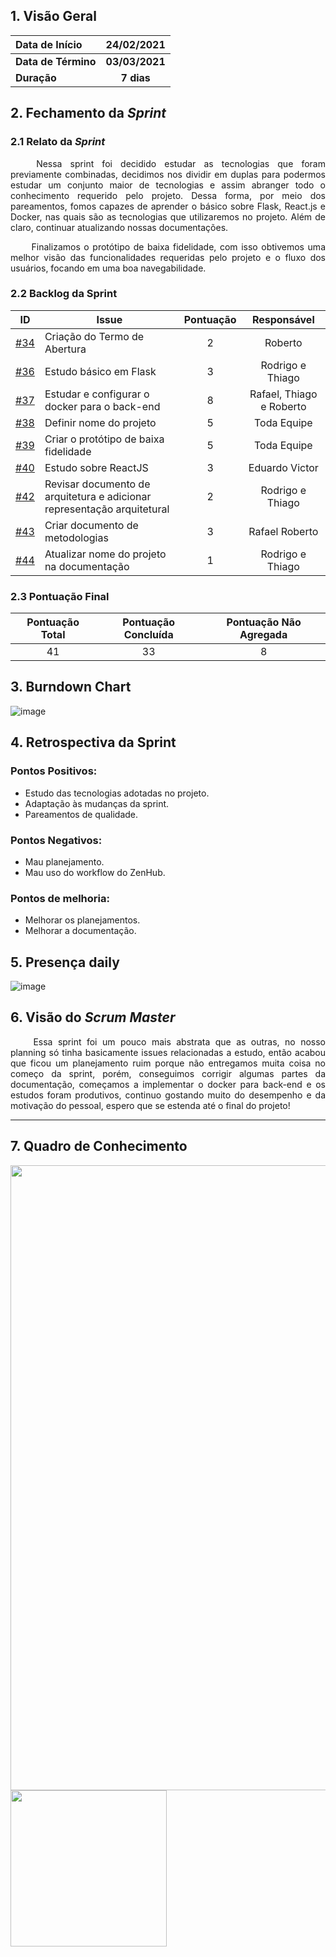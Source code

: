 
##  1. <a name="1">Visão Geral</a>

| Data de Início | 24/02/2021 |
|:--|:--:|
| **Data de Término** | **03/03/2021** |
| **Duração** | **7 dias** |

## 2. <a name="2">Fechamento da _Sprint_</a>
### 2.1 <a name="2.1">Relato da _Sprint_</a>

<p align="justify">&emsp;&emsp; 
Nessa sprint foi decidido estudar as tecnologias que foram previamente combinadas, decidimos nos dividir em duplas para podermos estudar um conjunto maior de tecnologias e assim abranger todo o conhecimento requerido pelo projeto. Dessa forma, por meio dos pareamentos, fomos capazes de aprender o básico sobre Flask, React.js e Docker, nas quais são as tecnologias que utilizaremos no projeto. Além de claro, continuar atualizando nossas documentações.
</p>
<p align="justify">&emsp;&emsp; Finalizamos o protótipo de baixa fidelidade, com isso obtivemos uma melhor visão das funcionalidades requeridas pelo projeto e o fluxo dos usuários, focando em uma boa navegabilidade.
</p>

### 2.2 <a name="2.2">Backlog da Sprint</a>

| ID | Issue | Pontuação | Responsável|
|:--:| ------- | :----: | :----: |
| [#34](https://github.com/fga-eps-mds/2020.2-Anunbis/issues/34) | Criação do Termo de Abertura |2|Roberto|
| [#36](https://github.com/fga-eps-mds/2020.2-Anunbis/issues/36) | Estudo básico em Flask |3|Rodrigo e Thiago |
| [#37](https://github.com/fga-eps-mds/2020.2-Anunbis/issues/37) | Estudar e configurar o docker para o back-end |8| Rafael, Thiago e Roberto |
| [#38](https://github.com/fga-eps-mds/2020.2-Anunbis/issues/38) | Definir nome do projeto |5|Toda Equipe|
| [#39](https://github.com/fga-eps-mds/2020.2-Anunbis/issues/39) | Criar o protótipo de baixa fidelidade |5| Toda Equipe|
| [#40](https://github.com/fga-eps-mds/2020.2-Anunbis/issues/40) | Estudo sobre ReactJS | 3| Eduardo Victor |
| [#42](https://github.com/fga-eps-mds/2020.2-Anunbis/issues/42) | Revisar documento de arquitetura e adicionar representação arquitetural | 2| Rodrigo e Thiago|
| [#43](https://github.com/fga-eps-mds/2020.2-Anunbis/issues/43) | Criar documento de metodologias |3| Rafael Roberto |
| [#44](https://github.com/fga-eps-mds/2020.2-Anunbis/issues/44) | Atualizar nome do projeto na documentação |1| Rodrigo e Thiago|

### 2.3 <a name="2.3">Pontuação Final</a>
|Pontuação Total|Pontuação Concluída|Pontuação Não Agregada
|:-:|:-:|:-:|
|41|33|8|.

## 3. <a name="3">Burndown Chart</a>
![image](https://user-images.githubusercontent.com/74625814/111924107-857e6700-8a81-11eb-99d1-45152e70a46a.png)

## 4. <a name="4">Retrospectiva da Sprint</a>
### **Pontos Positivos:**
* Estudo das tecnologias adotadas no projeto.
* Adaptação às mudanças da sprint.
* Pareamentos de qualidade.

### **Pontos Negativos:**
* Mau planejamento.
* Mau uso do workflow do ZenHub.


### **Pontos de melhoria:**
* Melhorar os planejamentos.
* Melhorar a documentação.

## 5. <a name="5">Presença daily</a>
![image](https://user-images.githubusercontent.com/74625814/111925154-6b935300-8a86-11eb-90d6-605c1caafae6.png)

## 6. <a name="6">Visão do _Scrum Master_</a>

<p align="justify">&emsp;&emsp; Essa sprint foi um pouco mais abstrata que as outras, no nosso planning só tinha basicamente issues relacionadas a estudo, então acabou que ficou um planejamento ruim porque não entregamos muita coisa no começo da sprint, porém, conseguimos corrigir algumas partes da documentação, começamos a implementar o docker para back-end e os estudos foram produtivos, continuo gostando muito do desempenho e da motivação do pessoal, espero que se estenda até o final do projeto! </p>

------------

## 7. <a name="7">Quadro de Conhecimento</a>

<img src="/2020.2-Anunbis/images/quadroConhecimento2.png" width="1000">
<img src="/2020.2-Anunbis/images/legendaQuadroConhecimento.png" width="250">


<!--
# 2. Reuniões da _Sprint_ 3

## 2.1. Reunião 1
##### Data:
- 23/02/2021
##### Participantes:
- Toda a equipe.
##### Duração:
- 2 horas.
##### _Temas Debatidos:_
- Objetivos da Sprint 3.
- Debates sobre o nome do projeto.
- Nome do projeto.

##### Conclusão:
<p align="justify">&emsp;&emsp; A equipe decidiu que irá começar a configurar o ambiente de desenvolvimento, e decidiu as duplas de pareamento para realizar os estudos básicos de tecnologias. Quanto ao nome ficou definido que a equipe teria mais um dia para pensar em nomes para o projeto.</p>

##### Pareamentos:
- [Eduardo](https://github.com/oEduardoAfonso) e [Victor](https://github.com/victorhugo21): JS e ReactJS
- [Rafael](https://github.com/RcleydsonR) e [Roberto](https://github.com/mangabeiras): Docker
- [Rodrigo](https://github.com/Balbinoo) e [Thiago](https://github.com/thiagohdaqw): Python e Flask


------------

## 2.2. Reunião 2
##### Data:
- 24/02/2021
##### Participantes:
- Toda a equipe.
##### Duração:
- 40 minutos.
##### _Temas Debatidos:_
- Nome do projeto

##### Conclusão:
<p align="justify">&emsp;&emsp; Foi realizada uma votação individual para cada nome proposto. Depois foi realizada uma nova votação apenas com os nomes mais votados anteriormente. O nome escolhido foi Anunbis.</p>


------------
## 3. Fechamento da _Sprint_
<p align="justify">&emsp;&emsp; <!--Será preenchido ao término da sprint.</p>

------------ -->
